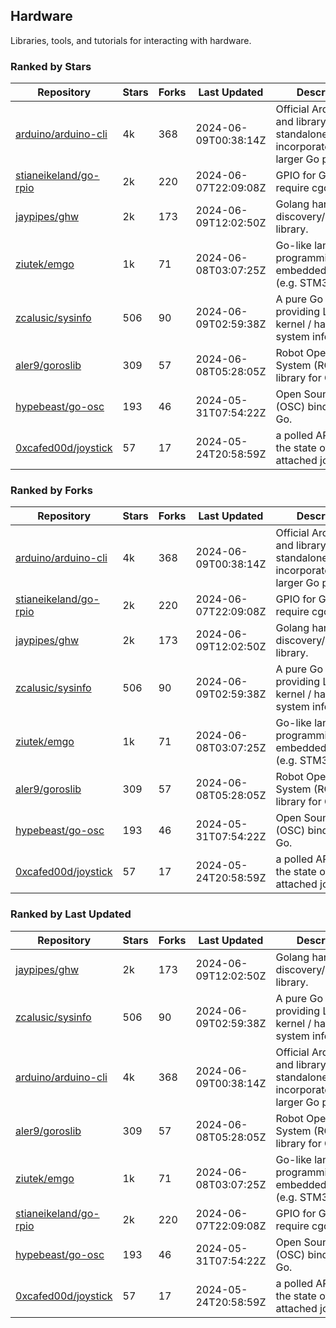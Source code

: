 ## Hardware

Libraries, tools, and tutorials for interacting with hardware.

### Ranked by Stars

| Repository | Stars | Forks | Last Updated | Description | 
|------------|-------|-------|--------------|-------------|
| [arduino/arduino-cli](https://github.com/arduino/arduino-cli) | 4k | 368 | 2024-06-09T00:38:14Z |  Official Arduino CLI and library. Can run standalone, or be incorporated into larger Go projects. |
| [stianeikeland/go-rpio](https://github.com/stianeikeland/go-rpio) | 2k | 220 | 2024-06-07T22:09:08Z |  GPIO for Go, doesn't require cgo. |
| [jaypipes/ghw](https://github.com/jaypipes/ghw) | 2k | 173 | 2024-06-09T12:02:50Z |  Golang hardware discovery/inspection library. |
| [ziutek/emgo](https://github.com/ziutek/emgo) | 1k | 71 | 2024-06-08T03:07:25Z |  Go-like language for programming embedded systems (e.g. STM32 MCU). |
| [zcalusic/sysinfo](https://github.com/zcalusic/sysinfo) | 506 | 90 | 2024-06-09T02:59:38Z |  A pure Go library providing Linux OS / kernel / hardware system information. |
| [aler9/goroslib](https://github.com/aler9/goroslib) | 309 | 57 | 2024-06-08T05:28:05Z |  Robot Operating System (ROS) library for Go. |
| [hypebeast/go-osc](https://github.com/hypebeast/go-osc) | 193 | 46 | 2024-05-31T07:54:22Z |  Open Sound Control (OSC) bindings for Go. |
| [0xcafed00d/joystick](https://github.com/0xcafed00d/joystick) | 57 | 17 | 2024-05-24T20:58:59Z |  a polled API to read the state of an attached joystick. |

### Ranked by Forks

| Repository | Stars | Forks | Last Updated | Description | 
|------------|-------|-------|--------------|-------------|
| [arduino/arduino-cli](https://github.com/arduino/arduino-cli) | 4k | 368 | 2024-06-09T00:38:14Z |  Official Arduino CLI and library. Can run standalone, or be incorporated into larger Go projects. |
| [stianeikeland/go-rpio](https://github.com/stianeikeland/go-rpio) | 2k | 220 | 2024-06-07T22:09:08Z |  GPIO for Go, doesn't require cgo. |
| [jaypipes/ghw](https://github.com/jaypipes/ghw) | 2k | 173 | 2024-06-09T12:02:50Z |  Golang hardware discovery/inspection library. |
| [zcalusic/sysinfo](https://github.com/zcalusic/sysinfo) | 506 | 90 | 2024-06-09T02:59:38Z |  A pure Go library providing Linux OS / kernel / hardware system information. |
| [ziutek/emgo](https://github.com/ziutek/emgo) | 1k | 71 | 2024-06-08T03:07:25Z |  Go-like language for programming embedded systems (e.g. STM32 MCU). |
| [aler9/goroslib](https://github.com/aler9/goroslib) | 309 | 57 | 2024-06-08T05:28:05Z |  Robot Operating System (ROS) library for Go. |
| [hypebeast/go-osc](https://github.com/hypebeast/go-osc) | 193 | 46 | 2024-05-31T07:54:22Z |  Open Sound Control (OSC) bindings for Go. |
| [0xcafed00d/joystick](https://github.com/0xcafed00d/joystick) | 57 | 17 | 2024-05-24T20:58:59Z |  a polled API to read the state of an attached joystick. |

### Ranked by Last Updated

| Repository | Stars | Forks | Last Updated | Description | 
|------------|-------|-------|--------------|-------------|
| [jaypipes/ghw](https://github.com/jaypipes/ghw) | 2k | 173 | 2024-06-09T12:02:50Z |  Golang hardware discovery/inspection library. |
| [zcalusic/sysinfo](https://github.com/zcalusic/sysinfo) | 506 | 90 | 2024-06-09T02:59:38Z |  A pure Go library providing Linux OS / kernel / hardware system information. |
| [arduino/arduino-cli](https://github.com/arduino/arduino-cli) | 4k | 368 | 2024-06-09T00:38:14Z |  Official Arduino CLI and library. Can run standalone, or be incorporated into larger Go projects. |
| [aler9/goroslib](https://github.com/aler9/goroslib) | 309 | 57 | 2024-06-08T05:28:05Z |  Robot Operating System (ROS) library for Go. |
| [ziutek/emgo](https://github.com/ziutek/emgo) | 1k | 71 | 2024-06-08T03:07:25Z |  Go-like language for programming embedded systems (e.g. STM32 MCU). |
| [stianeikeland/go-rpio](https://github.com/stianeikeland/go-rpio) | 2k | 220 | 2024-06-07T22:09:08Z |  GPIO for Go, doesn't require cgo. |
| [hypebeast/go-osc](https://github.com/hypebeast/go-osc) | 193 | 46 | 2024-05-31T07:54:22Z |  Open Sound Control (OSC) bindings for Go. |
| [0xcafed00d/joystick](https://github.com/0xcafed00d/joystick) | 57 | 17 | 2024-05-24T20:58:59Z |  a polled API to read the state of an attached joystick. |

